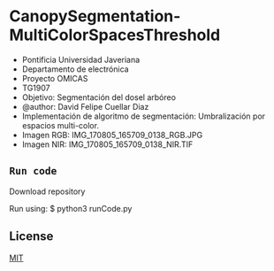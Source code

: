 # CanopySegmentation-MultiColorSpacesThreshold
- Pontificia Universidad Javeriana
- Departamento de electrónica
- Proyecto OMICAS
- TG1907
- Objetivo: Segmentación del dosel arbóreo
- @author: David Felipe Cuellar Diaz
- Implementación de algoritmo de segmentación: Umbralización por espacios multi-color.
- Imagen RGB: IMG_170805_165709_0138_RGB.JPG
- Imagen NIR: IMG_170805_165709_0138_NIR.TIF

## `Run code`
Download repository

Run using:
$ python3 runCode.py

## License
[MIT](https://choosealicense.com/licenses/mit/)
